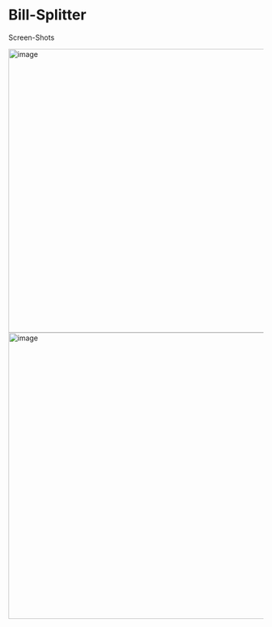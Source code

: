 # Bill-Splitter

Screen-Shots

<img width="559" alt="image" src="https://user-images.githubusercontent.com/72461941/167119331-88557e0a-4512-4ec9-b06b-e54f11f72087.png">

<img width="564" alt="image" src="https://user-images.githubusercontent.com/72461941/167119395-492ada37-5112-474b-9d04-533418afd190.png">
